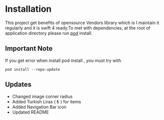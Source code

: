 # Installation
This project get benefits of opensource Vendors library which is I maintain it regularly and it is swift 4 ready.To met with dependencies, at the root of application directory please run [pod](https://guides.cocoapods.org/using/getting-started.html) install.


## Important Note

If you get error when install pod install , you must try with

```
pod install --repo-update
```

## Updates

- Changed image corner radius 
- Added Turkish Liras ( ₺ ) for items  
- Added Navigation Bar icon
- Updated README


